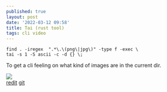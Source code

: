 ```yaml
---
published: true
layout: post
date: '2022-03-12 09:58'
title: Tai (rust tool)
tags: cli video 
---
```

    find . -iregex  ".*\.\(png\|jpg\)" -type f -exec \
    tai -s 1 -S ascii -c -d {} \;

To get a cli feeling on what kind of images are in the current dir.

<a href="https://i.imgur.com/rKCvwIy.png#4FY6bOdscRbiMBR" rel="noreferrer"><img src="https://i.imgur.com/rKCvwIyb.png"></a>  
[redit](https://www.reddit.com/r/unixporn/comments/m8a5cg/oc_tai_a_simple_tool_to_generate_ascii_arts_from/) [git](https://github.com/MustafaSalih1993/tai)
